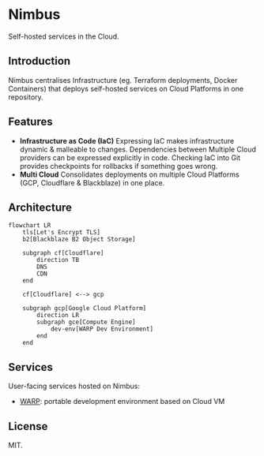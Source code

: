 # Nimbus
Self-hosted services in the Cloud.

## Introduction
Nimbus centralises Infrastructure (eg. Terraform deployments, Docker Containers) that deploys self-hosted services on Cloud Platforms in one repository.

## Features
- **Infrastructure as Code (IaC)** Expressing IaC makes infrastructure dynamic & malleable to changes. Dependencies between Multiple Cloud providers can be expressed explicitly in code. Checking IaC into Git provides checkpoints for rollbacks if something goes wrong.
- **Multi Cloud** Consolidates deployments on multiple Cloud Platforms (GCP, Cloudflare &amp; Blackblaze) in one place.

## Architecture
```mermaid
flowchart LR
    tls[Let's Encrypt TLS]
    b2[Blackblaze B2 Object Storage]

    subgraph cf[Cloudflare]
        direction TB
        DNS
        CDN
    end

    cf[Cloudflare] <--> gcp

    subgraph gcp[Google Cloud Platform]
        direction LR
        subgraph gce[Compute Engine]
            dev-env[WARP Dev Environment]
        end
    end
```

## Services
User-facing services hosted on Nimbus:
- [WARP](https://github.com/mrzzy/warp): portable development environment based on Cloud VM

## License
MIT.
